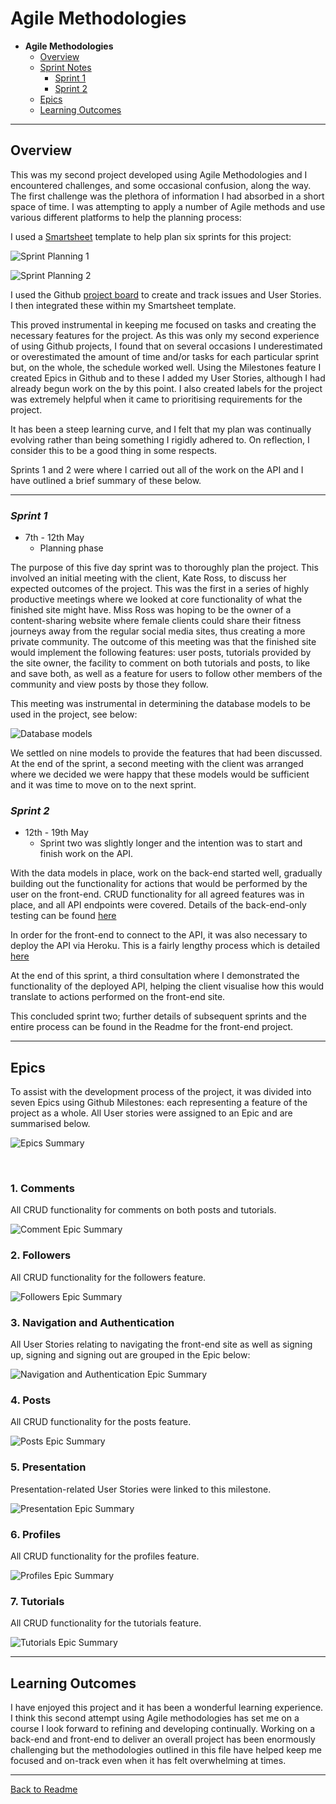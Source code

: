 # Agile Methodologies

* **Agile Methodologies**
  * [Overview](#overview)
  * [Sprint Notes](#sprint-notes)
    * [Sprint 1](#sprint-1)
    * [Sprint 2](#sprint-2)
  * [Epics](#epics)
  * [Learning Outcomes](#learning-outcomes)

<hr>

## **Overview**

This was my second project developed using Agile Methodologies and I encountered challenges, and some occasional confusion, along the way. The first challenge was the plethora of information I had absorbed in a short space of time. I was attempting to apply a number of Agile methods and use various different platforms to help the planning process: 

I used a [Smartsheet](https://www.smartsheet.com) template to help plan six sprints for this project:

![Sprint Planning 1](docs/agile/barbelles-api-sprint-1.png)

![Sprint Planning 2](docs/agile/barbelles-api-sprint-2.png)

I used the Github [project board](https://github.com/users/AndypSheridan/projects/3) to create and track issues and User Stories. I then integrated these within my Smartsheet template.

This proved instrumental in keeping me focused on tasks and creating the necessary features for the project. As this was only my second experience of using Github projects, I found that on several occasions I underestimated or overestimated the amount of time and/or tasks for each particular sprint but, on the whole, the schedule worked well. Using the Milestones feature I created Epics in Github and to these I added my User Stories, although I had already begun work on the by this point. I also created labels for the project was extremely helpful when it came to prioritising requirements for the project. 

It has been a steep learning curve, and I felt that my plan was continually evolving rather than being something I rigidly adhered to. On reflection, I consider this to be a good thing in some respects.

Sprints 1 and 2 were where I carried out all of the work on the API and I have outlined a brief summary of these below.


<hr>

### *Sprint 1*

* 7th - 12th May
  * Planning phase

The purpose of this five day sprint was to thoroughly plan the project. This involved an initial meeting with the client, Kate Ross, to discuss her expected outcomes of the project. This was the first in a series of highly productive meetings where we looked at core functionality of what the finished site might have. Miss Ross was hoping to be the owner of a content-sharing website where female clients could share their fitness journeys away from the regular social media sites, thus creating a more private community. The outcome of this meeting was that the finished site would implement the following features: user posts, tutorials provided by the site owner, the facility to comment on both tutorials and posts, to like and save both, as well as a feature for users to follow other members of the community and view posts by those they follow.

This meeting was instrumental in determining the database models to be used in the project, see below:

![Database models](docs/schema/barbelles-api-schema.png)

We settled on nine models to provide the features that had been discussed. At the end of the sprint, a second meeting with the client was arranged where we decided we were happy that these models would be sufficient and it was time to move on to the next sprint.

### *Sprint 2*

* 12th - 19th May
  * Sprint two was slightly longer and the intention was to start and finish work on the API.

With the data models in place, work on the back-end started well, gradually building out the functionality for actions that would be performed by the user on the front-end. CRUD functionality for all agreed features was in place, and all API endpoints were covered. Details of the back-end-only testing can be found [here](/TESTING.md)

In order for the front-end to connect to the API, it was also necessary to deploy the API via Heroku. This is a fairly lengthy process which is detailed [here](/DEPLOYMENT.md)

At the end of this sprint, a third consultation where I demonstrated the functionality of the deployed API, helping the client visualise how this would translate to actions performed on the front-end site.

This concluded sprint two; further details of subsequent sprints and the entire process can be found in the Readme for the front-end project.

<hr>

## **Epics**

To assist with the development process of the project, it was divided into seven Epics using Github Milestones: each representing a feature of the project as a whole. All User stories were assigned to an Epic and are summarised below.

![Epics Summary](docs/agile/barbelles-epic-summary.png)

<br>

### 1. Comments

All CRUD functionality for comments on both posts and tutorials.

![Comment Epic Summary](docs/agile/barbelles-epic-comments.png)
<br>

### 2. Followers

All CRUD functionality for the followers feature.

![Followers Epic Summary](docs/agile/barbelles-epic-followers.png)
<br>

### 3. Navigation and Authentication

All User Stories relating to navigating the front-end site as well as signing up, signing and signing out are grouped in the Epic below:

![Navigation and Authentication Epic Summary](docs/agile/barbelles-epic-nav-auth.png)
<br>

### 4. Posts

All CRUD functionality for the posts feature.

![Posts Epic Summary](docs/agile/barbelles-epic-posts.png)
<br>

### 5. Presentation

Presentation-related User Stories were linked to this milestone.

![Presentation Epic Summary](docs/agile/barbelles-epic-presentation.png)
<br>

### 6. Profiles

All CRUD functionality for the profiles feature.

![Profiles Epic Summary](docs/agile/barbelles-epic-profiles.png)
<br>

### 7. Tutorials

All CRUD functionality for the tutorials feature.

![Tutorials Epic Summary](docs/agile//barbelles-epic-tutorials.png)
<br>

<hr>

## Learning Outcomes

I have enjoyed this project and it has been a wonderful learning experience. I think this second attempt using Agile methodologies has set me on a course I look forward to refining and developing continually. Working on a back-end and front-end to deliver an overall project has been enormously challenging but the methodologies outlined in this file have helped keep me focused and on-track even when it has felt overwhelming at times.


<hr>

[Back to Readme](/README.md)